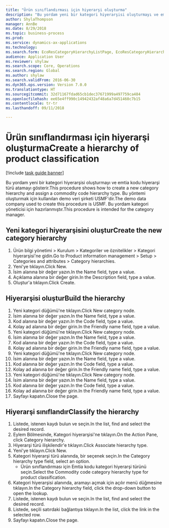 ```yaml
--- 
title: "Ürün sınıflandırması için hiyerarşi oluşturma"
description: "Bu yordam yeni bir kategori hiyerarşisi oluşturmayı ve emtia kodu hiyerarşi türü atamayı gösterir."
author: ShylaThompson
manager: AnnBe
ms.date: 8/29/2018
ms.topic: business-process
ms.prod: 
ms.service: dynamics-ax-applications
ms.technology: 
ms.search.form: EcoResCategoryHierarchyListPage, EcoResCategoryHierarchyCreate, EcoResCategory, EcoResCategoryHierarchyRole
audience: Application User
ms.reviewer: shylaw
ms.search.scope: Core, Operations
ms.search.region: Global
ms.author: shylaw
ms.search.validFrom: 2016-06-30
ms.dyn365.ops.version: Version 7.0.0
ms.translationtype: HT
ms.sourcegitcommit: 32d71167fdad65cb1dec37671999a497759ca484
ms.openlocfilehash: ee65e4ff990c14942432af48a6a7d451460c7b15
ms.contentlocale: tr-tr
ms.lasthandoff: 09/11/2018

---
```

# <a name="create-a-hierarchy-of-product-classification"></a><span data-ttu-id="46ca2-103">Ürün sınıflandırması için hiyerarşi oluşturma</span><span class="sxs-lookup"><span data-stu-id="46ca2-103">Create a hierarchy of product classification</span></span>

[!include [task guide banner](../../includes/task-guide-banner.md)]

<span data-ttu-id="46ca2-104">Bu yordam yeni bir kategori hiyerarşisi oluşturmayı ve emtia kodu hiyerarşi türü atamayı gösterir.</span><span class="sxs-lookup"><span data-stu-id="46ca2-104">This procedure shows how to create a new category hierarchy and assign a commodity code hierarchy type.</span></span> <span data-ttu-id="46ca2-105">Bu yöntemi oluşturmak için kullanılan demo veri şirketi USMF'dir.</span><span class="sxs-lookup"><span data-stu-id="46ca2-105">The demo data company used to create this procedure is USMF.</span></span> <span data-ttu-id="46ca2-106">Bu yordam kategori yöneticisi için hazırlanmıştır.</span><span class="sxs-lookup"><span data-stu-id="46ca2-106">This procedure is intended for the category manager.</span></span>


## <a name="create-the-new-category-hierarchy"></a><span data-ttu-id="46ca2-107">Yeni kategori hiyerarşisini oluştur</span><span class="sxs-lookup"><span data-stu-id="46ca2-107">Create the new category hierarchy</span></span>
1. <span data-ttu-id="46ca2-108">Ürün bilgi yönetimi > Kurulum > Kategoriler ve öznitelikler > Kategori hiyerarşisi'ne gidin.</span><span class="sxs-lookup"><span data-stu-id="46ca2-108">Go to Product information management > Setup > Categories and attributes > Category hierarchies.</span></span>
2. <span data-ttu-id="46ca2-109">Yeni'ye tıklayın.</span><span class="sxs-lookup"><span data-stu-id="46ca2-109">Click New.</span></span>
3. <span data-ttu-id="46ca2-110">İsim alanına bir değer yazın.</span><span class="sxs-lookup"><span data-stu-id="46ca2-110">In the Name field, type a value.</span></span>
4. <span data-ttu-id="46ca2-111">Açıklama alanına bir değer girin.</span><span class="sxs-lookup"><span data-stu-id="46ca2-111">In the Description field, type a value.</span></span>
5. <span data-ttu-id="46ca2-112">Oluştur'a tıklayın.</span><span class="sxs-lookup"><span data-stu-id="46ca2-112">Click Create.</span></span>

## <a name="build-the-hierarchy"></a><span data-ttu-id="46ca2-113">Hiyerarşisi oluştur</span><span class="sxs-lookup"><span data-stu-id="46ca2-113">Build the hierarchy</span></span>
1. <span data-ttu-id="46ca2-114">Yeni kategori düğümü'ne tıklayın.</span><span class="sxs-lookup"><span data-stu-id="46ca2-114">Click New category node.</span></span>
2. <span data-ttu-id="46ca2-115">İsim alanına bir değer yazın.</span><span class="sxs-lookup"><span data-stu-id="46ca2-115">In the Name field, type a value.</span></span>
3. <span data-ttu-id="46ca2-116">Kod alanına bir değer yazın.</span><span class="sxs-lookup"><span data-stu-id="46ca2-116">In the Code field, type a value.</span></span>
4. <span data-ttu-id="46ca2-117">Kolay ad alanına bir değer girin.</span><span class="sxs-lookup"><span data-stu-id="46ca2-117">In the Friendly name field, type a value.</span></span>
5. <span data-ttu-id="46ca2-118">Yeni kategori düğümü'ne tıklayın.</span><span class="sxs-lookup"><span data-stu-id="46ca2-118">Click New category node.</span></span>
6. <span data-ttu-id="46ca2-119">İsim alanına bir değer yazın.</span><span class="sxs-lookup"><span data-stu-id="46ca2-119">In the Name field, type a value.</span></span>
7. <span data-ttu-id="46ca2-120">Kod alanına bir değer yazın.</span><span class="sxs-lookup"><span data-stu-id="46ca2-120">In the Code field, type a value.</span></span>
8. <span data-ttu-id="46ca2-121">Kolay ad alanına bir değer girin.</span><span class="sxs-lookup"><span data-stu-id="46ca2-121">In the Friendly name field, type a value.</span></span>
9. <span data-ttu-id="46ca2-122">Yeni kategori düğümü'ne tıklayın.</span><span class="sxs-lookup"><span data-stu-id="46ca2-122">Click New category node.</span></span>
10. <span data-ttu-id="46ca2-123">İsim alanına bir değer yazın.</span><span class="sxs-lookup"><span data-stu-id="46ca2-123">In the Name field, type a value.</span></span>
11. <span data-ttu-id="46ca2-124">Kod alanına bir değer yazın.</span><span class="sxs-lookup"><span data-stu-id="46ca2-124">In the Code field, type a value.</span></span>
12. <span data-ttu-id="46ca2-125">Kolay ad alanına bir değer girin.</span><span class="sxs-lookup"><span data-stu-id="46ca2-125">In the Friendly name field, type a value.</span></span>
13. <span data-ttu-id="46ca2-126">Yeni kategori düğümü'ne tıklayın.</span><span class="sxs-lookup"><span data-stu-id="46ca2-126">Click New category node.</span></span>
14. <span data-ttu-id="46ca2-127">İsim alanına bir değer yazın.</span><span class="sxs-lookup"><span data-stu-id="46ca2-127">In the Name field, type a value.</span></span>
15. <span data-ttu-id="46ca2-128">Kod alanına bir değer yazın.</span><span class="sxs-lookup"><span data-stu-id="46ca2-128">In the Code field, type a value.</span></span>
16. <span data-ttu-id="46ca2-129">Kolay ad alanına bir değer girin.</span><span class="sxs-lookup"><span data-stu-id="46ca2-129">In the Friendly name field, type a value.</span></span>
17. <span data-ttu-id="46ca2-130">Sayfayı kapatın.</span><span class="sxs-lookup"><span data-stu-id="46ca2-130">Close the page.</span></span>

## <a name="classify-the-hierarchy"></a><span data-ttu-id="46ca2-131">Hiyerarşi sınıflandır</span><span class="sxs-lookup"><span data-stu-id="46ca2-131">Classify the hierarchy</span></span>
1. <span data-ttu-id="46ca2-132">Listede, istenen kaydı bulun ve seçin.</span><span class="sxs-lookup"><span data-stu-id="46ca2-132">In the list, find and select the desired record.</span></span>
2. <span data-ttu-id="46ca2-133">Eylem Bölmesinde, Kategori hiyerarşisi'ne tıklayın.</span><span class="sxs-lookup"><span data-stu-id="46ca2-133">On the Action Pane, click Category hierarchy.</span></span>
3. <span data-ttu-id="46ca2-134">Hiyerarşi türü ilişkilendir'e tıklayın.</span><span class="sxs-lookup"><span data-stu-id="46ca2-134">Click Associate hierarchy type.</span></span>
4. <span data-ttu-id="46ca2-135">Yeni'ye tıklayın.</span><span class="sxs-lookup"><span data-stu-id="46ca2-135">Click New.</span></span>
5. <span data-ttu-id="46ca2-136">Kategori hiyerarşi türü alanında, bir seçenek seçin.</span><span class="sxs-lookup"><span data-stu-id="46ca2-136">In the Category hierarchy type field, select an option.</span></span>
    * <span data-ttu-id="46ca2-137">Ürün sınıflandırması için Emtia kodu kategori hiyerarşi türünü seçin.</span><span class="sxs-lookup"><span data-stu-id="46ca2-137">Select the Commodity code category hierarchy type for product classification.</span></span>  
6. <span data-ttu-id="46ca2-138">Kategori hiyerarşisi alanında, aramayı açmak için açılır menü düğmesine tıklayın.</span><span class="sxs-lookup"><span data-stu-id="46ca2-138">In the Category hierarchy field, click the drop-down button to open the lookup.</span></span>
7. <span data-ttu-id="46ca2-139">Listede, istenen kaydı bulun ve seçin.</span><span class="sxs-lookup"><span data-stu-id="46ca2-139">In the list, find and select the desired record.</span></span>
8. <span data-ttu-id="46ca2-140">Listede, seçili satırdaki bağlantıya tıklayın.</span><span class="sxs-lookup"><span data-stu-id="46ca2-140">In the list, click the link in the selected row.</span></span>
9. <span data-ttu-id="46ca2-141">Sayfayı kapatın.</span><span class="sxs-lookup"><span data-stu-id="46ca2-141">Close the page.</span></span>


